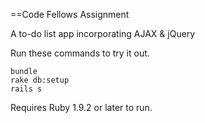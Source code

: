 ==Code Fellows Assignment

A to-do list app incorporating AJAX & jQuery


Run these commands to try it out.

```
bundle
rake db:setup
rails s
```

Requires Ruby 1.9.2 or later to run.

